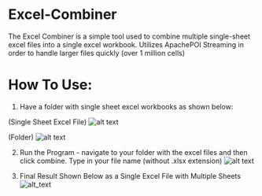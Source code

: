 # Excel-Combiner
The Excel Combiner is a simple tool used to combine multiple single-sheet excel files into a single excel workbook. Utilizes ApachePOI Streaming in order to handle larger files quickly (over 1 million cells)

# How To Use:
1. Have a folder with single sheet excel workbooks as shown below:

(Single Sheet Excel File)
![alt text](https://i.imgur.com/v2ztfeS.png)

(Folder)
![alt text](https://i.imgur.com/VBylq1g.png)

2. Run the Program - navigate to your folder with the excel files and then click combine. Type in your file name (without .xlsx extension)
![alt text](https://imgur.com/6DuuEFS.png)

3. Final Result Shown Below as a Single Excel File with Multiple Sheets
![alt_text](https://i.imgur.com/v2ztfeS.png)
